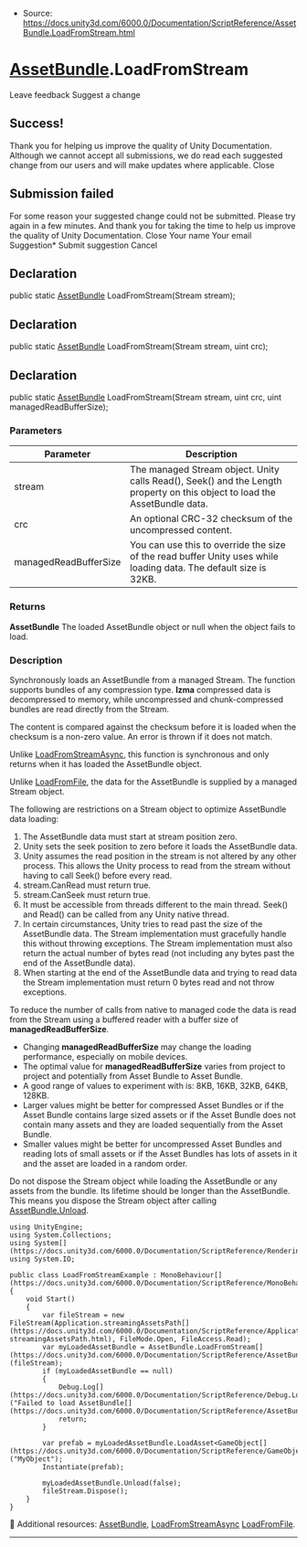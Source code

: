 * Source: https://docs.unity3d.com/6000.0/Documentation/ScriptReference/AssetBundle.LoadFromStream.html

#  [AssetBundle](https://docs.unity3d.com/6000.0/Documentation/ScriptReference/AssetBundle.html).LoadFromStream
Leave feedback
Suggest a change
## Success!
Thank you for helping us improve the quality of Unity Documentation. Although we cannot accept all submissions, we do read each suggested change from our users and will make updates where applicable.
Close
## Submission failed
For some reason your suggested change could not be submitted. Please <a>try again</a> in a few minutes. And thank you for taking the time to help us improve the quality of Unity Documentation.
Close
Your name Your email Suggestion* Submit suggestion
Cancel
## Declaration
public static [AssetBundle](https://docs.unity3d.com/6000.0/Documentation/ScriptReference/AssetBundle.html) LoadFromStream(Stream stream); 
## Declaration
public static [AssetBundle](https://docs.unity3d.com/6000.0/Documentation/ScriptReference/AssetBundle.html) LoadFromStream(Stream stream, uint crc); 
## Declaration
public static [AssetBundle](https://docs.unity3d.com/6000.0/Documentation/ScriptReference/AssetBundle.html) LoadFromStream(Stream stream, uint crc, uint managedReadBufferSize); 
### Parameters
Parameter | Description  
---|---  
stream | The managed Stream object. Unity calls Read(), Seek() and the Length property on this object to load the AssetBundle data.  
crc | An optional CRC-32 checksum of the uncompressed content.  
managedReadBufferSize | You can use this to override the size of the read buffer Unity uses while loading data. The default size is 32KB.  
### Returns
**AssetBundle** The loaded AssetBundle object or null when the object fails to load. 
### Description
Synchronously loads an AssetBundle from a managed Stream.
The function supports bundles of any compression type. **lzma** compressed data is decompressed to memory, while uncompressed and chunk-compressed bundles are read directly from the Stream.  
  
The content is compared against the checksum before it is loaded when the checksum is a non-zero value. An error is thrown if it does not match.  
  
Unlike [LoadFromStreamAsync](https://docs.unity3d.com/6000.0/Documentation/ScriptReference/AssetBundle.LoadFromStreamAsync.html), this function is synchronous and only returns when it has loaded the AssetBundle object.  
  
Unlike [LoadFromFile](https://docs.unity3d.com/6000.0/Documentation/ScriptReference/AssetBundle.LoadFromFile.html), the data for the AssetBundle is supplied by a managed Stream object.  
  
The following are restrictions on a Stream object to optimize AssetBundle data loading: 
  1. The AssetBundle data must start at stream position zero.
  2. Unity sets the seek position to zero before it loads the AssetBundle data.
  3. Unity assumes the read position in the stream is not altered by any other process. This allows the Unity process to read from the stream without having to call Seek() before every read.
  4. stream.CanRead must return true.
  5. stream.CanSeek must return true.
  6. It must be accessible from threads different to the main thread. Seek() and Read() can be called from any Unity native thread.
  7. In certain circumstances, Unity tries to read past the size of the AssetBundle data. The Stream implementation must gracefully handle this without throwing exceptions. The Stream implementation must also return the actual number of bytes read (not including any bytes past the end of the AssetBundle data).
  8. When starting at the end of the AssetBundle data and trying to read data the Stream implementation must return 0 bytes read and not throw exceptions.


To reduce the number of calls from native to managed code the data is read from the Stream using a buffered reader with a buffer size of **managedReadBufferSize**.
  * Changing **managedReadBufferSize** may change the loading performance, especially on mobile devices.
  * The optimal value for **managedReadBufferSize** varies from project to project and potentially from Asset Bundle to Asset Bundle.
  * A good range of values to experiment with is: 8KB, 16KB, 32KB, 64KB, 128KB.
  * Larger values might be better for compressed Asset Bundles or if the Asset Bundle contains large sized assets or if the Asset Bundle does not contain many assets and they are loaded sequentially from the Asset Bundle.
  * Smaller values might be better for uncompressed Asset Bundles and reading lots of small assets or if the Asset Bundles has lots of assets in it and the asset are loaded in a random order.


Do not dispose the Stream object while loading the AssetBundle or any assets from the bundle. Its lifetime should be longer than the AssetBundle. This means you dispose the Stream object after calling [AssetBundle.Unload](https://docs.unity3d.com/6000.0/Documentation/ScriptReference/AssetBundle.Unload.html).
```
using UnityEngine;
using System.Collections;
using System[](https://docs.unity3d.com/6000.0/Documentation/ScriptReference/Rendering.VirtualTexturing.System.html);
using System.IO;  
  
public class LoadFromStreamExample : MonoBehaviour[](https://docs.unity3d.com/6000.0/Documentation/ScriptReference/MonoBehaviour.html)
{
    void Start()
    {
        var fileStream = new FileStream(Application.streamingAssetsPath[](https://docs.unity3d.com/6000.0/Documentation/ScriptReference/Application-streamingAssetsPath.html), FileMode.Open, FileAccess.Read);
        var myLoadedAssetBundle = AssetBundle.LoadFromStream[](https://docs.unity3d.com/6000.0/Documentation/ScriptReference/AssetBundle.LoadFromStream.html)(fileStream);
        if (myLoadedAssetBundle == null)
        {
            Debug.Log[](https://docs.unity3d.com/6000.0/Documentation/ScriptReference/Debug.Log.html)("Failed to load AssetBundle[](https://docs.unity3d.com/6000.0/Documentation/ScriptReference/AssetBundle.html)!");
            return;
        }  
  
        var prefab = myLoadedAssetBundle.LoadAsset<GameObject[](https://docs.unity3d.com/6000.0/Documentation/ScriptReference/GameObject.html)>("MyObject");
        Instantiate(prefab);  
  
        myLoadedAssetBundle.Unload(false);
        fileStream.Dispose();
    }
}

```

Additional resources: [AssetBundle](https://docs.unity3d.com/6000.0/Documentation/ScriptReference/AssetBundle.html), [LoadFromStreamAsync](https://docs.unity3d.com/6000.0/Documentation/ScriptReference/AssetBundle.LoadFromStreamAsync.html) [LoadFromFile](https://docs.unity3d.com/6000.0/Documentation/ScriptReference/AssetBundle.LoadFromFile.html).
* * *
